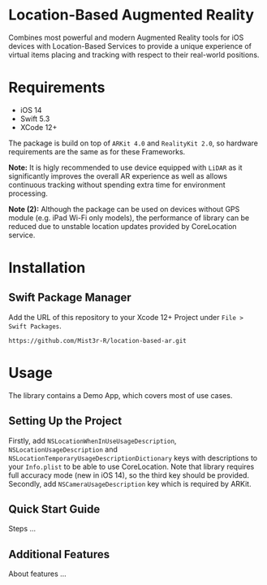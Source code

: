 # Location-Based Augmented Reality

Combines most powerful and modern Augmented Reality tools for iOS devices with Location-Based Services to provide a unique experience of virtual items placing and tracking with respect to their real-world positions.


# Requirements

* iOS 14
* Swift 5.3
* XCode 12+

The package is build on top of `ARKit 4.0` and `RealityKit 2.0`, so hardware requirements are the same as for these Frameworks.

**Note:** It is higly recommended to use device equipped with `LiDAR` as it significantly improves the overall AR experience as well as allows continuous tracking without spending extra time for environment processing.

**Note (2):** Although the package can be used on devices without GPS module (e.g. iPad Wi-Fi only models), the performance of library can be reduced due to unstable location updates provided by CoreLocation service.

# Installation

## Swift Package Manager

Add the URL of this repository to your Xcode 12+ Project under `File > Swift Packages`.

`https://github.com/Mist3r-R/location-based-ar.git`

# Usage

The library contains a Demo App, which covers most of use cases.

## Setting Up the Project

Firstly, add `NSLocationWhenInUseUsageDescription`, `NSLocationUsageDescription` and `NSLocationTemporaryUsageDescriptionDictionary` keys with descriptions to your `Info.plist` to be able to use CoreLocation. Note that library requires full accuracy mode (new in iOS 14), so the third key should be provided. Secondly, add `NSCameraUsageDescription` key which is required by ARKit.

## Quick Start Guide

Steps ...

## Additional Features

About features ...
